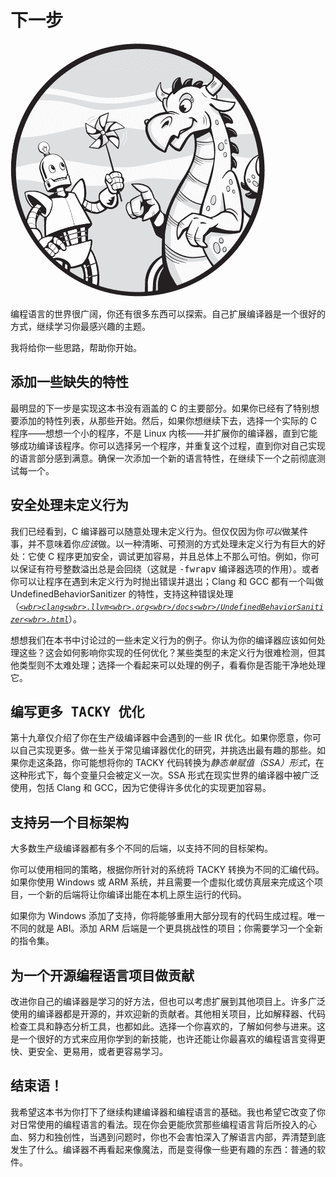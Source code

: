 <hgroup>

# <samp class="SANS_Dogma_OT_Bold_B_11">下一步</samp>

</hgroup>

![](img/opener-img.jpg)

编程语言的世界很广阔，你还有很多东西可以探索。自己扩展编译器是一个很好的方式，继续学习你最感兴趣的主题。

我将给你一些思路，帮助你开始。

## <samp class="SANS_Futura_Std_Bold_B_11">添加一些缺失的特性</samp>

最明显的下一步是实现这本书没有涵盖的 C 的主要部分。如果你已经有了特别想要添加的特性列表，从那些开始。然后，如果你想继续下去，选择一个实际的 C 程序——想想一个小的程序，不是 Linux 内核——并扩展你的编译器，直到它能够成功编译该程序。你可以选择另一个程序，并重复这个过程，直到你对自己实现的语言部分感到满意。确保一次添加一个新的语言特性，在继续下一个之前彻底测试每一个。

## <samp class="SANS_Futura_Std_Bold_B_11">安全处理未定义行为</samp>

我们已经看到，C 编译器可以随意处理未定义行为。但仅仅因为你*可以*做某件事，并不意味着你*应该*做。以一种清晰、可预测的方式处理未定义行为有巨大的好处：它使 C 程序更加安全，调试更加容易，并且总体上不那么可怕。例如，你可以保证有符号整数溢出总是会回绕（这就是 <samp class="SANS_TheSansMonoCd_W5Regular_11">-fwrapv</samp> 编译器选项的作用）。或者你可以让程序在遇到未定义行为时抛出错误并退出；Clang 和 GCC 都有一个叫做 UndefinedBehaviorSanitizer 的特性，支持这种错误处理（*[`<wbr>clang<wbr>.llvm<wbr>.org<wbr>/docs<wbr>/UndefinedBehaviorSanitizer<wbr>.html`](https://clang.llvm.org/docs/UndefinedBehaviorSanitizer.html)*）。

想想我们在本书中讨论过的一些未定义行为的例子。你认为你的编译器应该如何处理这些？这会如何影响你实现的任何优化？某些类型的未定义行为很难检测，但其他类型则不太难处理；选择一个看起来可以处理的例子，看看你是否能干净地处理它。

## <samp class="SANS_Futura_Std_Bold_B_11">编写更多 TACKY 优化</samp>

第十九章仅介绍了你在生产级编译器中会遇到的一些 IR 优化。如果你愿意，你可以自己实现更多。做一些关于常见编译器优化的研究，并挑选出最有趣的那些。如果你走这条路，你可能想将你的 TACKY 代码转换为*静态单赋值（SSA）形式*，在这种形式下，每个变量只会被定义一次。SSA 形式在现实世界的编译器中被广泛使用，包括 Clang 和 GCC，因为它使得许多优化的实现更加容易。

## <samp class="SANS_Futura_Std_Bold_B_11">支持另一个目标架构</samp>

大多数生产级编译器都有多个不同的后端，以支持不同的目标架构。

你可以使用相同的策略，根据你所针对的系统将 TACKY 转换为不同的汇编代码。如果你使用 Windows 或 ARM 系统，并且需要一个虚拟化或仿真层来完成这个项目，一个新的后端将让你编译出能在本机上原生运行的代码。

如果你为 Windows 添加了支持，你将能够重用大部分现有的代码生成过程。唯一不同的就是 ABI。添加 ARM 后端是一个更具挑战性的项目；你需要学习一个全新的指令集。

## <samp class="SANS_Futura_Std_Bold_B_11">为一个开源编程语言项目做贡献</samp>

改进你自己的编译器是学习的好方法，但也可以考虑扩展到其他项目上。许多广泛使用的编译器都是开源的，并欢迎新的贡献者。其他相关项目，比如解释器、代码检查工具和静态分析工具，也都如此。选择一个你喜欢的，了解如何参与进来。这是一个很好的方式来应用你学到的新技能，也许还能让你最喜欢的编程语言变得更快、更安全、更易用，或者更容易学习。

## <samp class="SANS_Futura_Std_Bold_B_11">结束语！</samp>

我希望这本书为你打下了继续构建编译器和编程语言的基础。我也希望它改变了你对日常使用的编程语言的看法。现在你会更能欣赏那些编程语言背后所投入的心血、努力和独创性，当遇到问题时，你也不会害怕深入了解语言内部，弄清楚到底发生了什么。编译器不再看起来像魔法，而是变得像一些更有趣的东西：普通的软件。
